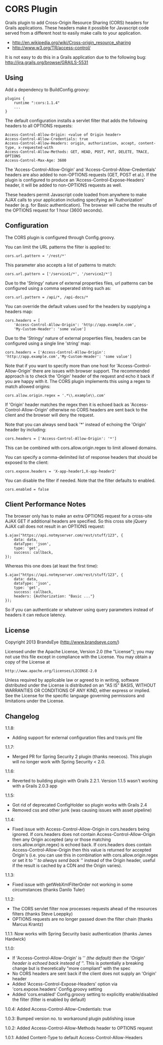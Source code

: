 CORS Plugin
===========

Grails plugin to add Cross-Origin Resource Sharing (CORS) headers for Grails applications.
These headers make it possible for Javascript code served from a different host to easily make calls to your
application.

 * http://en.wikipedia.org/wiki/Cross-origin_resource_sharing
 * http://www.w3.org/TR/access-control/

It is not easy to do this in a Grails application due to the following bug: http://jira.grails.org/browse/GRAILS-5531

Using
-----

Add a dependency to BuildConfig.groovy:

    plugins {
        runtime ":cors:1.1.4"
        ...
    }

The default configuration installs a servlet filter that adds the following headers to all OPTIONS requests:

    Access-Control-Allow-Origin: <value of Origin header>
    Access-Control-Allow-Credentials: true
    Access-Control-Allow-Headers: origin, authorization, accept, content-type, x-requested-with
    Access-Control-Allow-Methods: GET, HEAD, POST, PUT, DELETE, TRACE, OPTIONS
    Access-Control-Max-Age: 3600

The 'Access-Control-Allow-Origin' and 'Access-Control-Allow-Credentials' headers are also added to non-OPTIONS
requests (GET, POST et al.).  If the plugin is configured to produce an 'Access-Control-Expose-Headers' header,
it will be added to non-OPTIONS requests as well.

These headers permit Javascript code loaded from anywhere to make AJAX calls to your application including specifying
an 'Authorization' header (e.g. for Basic authentication). The browser will cache the results of the OPTIONS request
for 1 hour (3600 seconds).

Configuration
-------------

The CORS plugin is configured through Config.groovy.

You can limit the URL patterns the filter is applied to:

    cors.url.pattern = '/rest/*'

This parameter also accepts a list of patterns to match:

    cors.url.pattern = ['/service1/*', '/service2/*']

Due to the 'Stringy' nature of external properties files, url patterns can be configured using a comma seperated string such as:

    cors.url.pattern = /api/*, /api-docs/*

You can override the default values used for the headers by supplying a headers map:

    cors.headers = [
        'Access-Control-Allow-Origin': 'http://app.example.com',
        'My-Custom-Header': 'some value']

Due to the 'Stringy' nature of external properties files, headers can be configured using a single line 'string' map:

    cors.headers = ['Access-Control-Allow-Origin': 'http://app.example.com','My-Custom-Header': 'some value']

Note that if you want to specify more than one host for 'Access-Control-Allow-Origin' there are issues with
browser support. The recommended approach is to check the 'Origin' header of the request and echo it back
if you are happy with it. The CORS plugin implements this using a regex to match allowed origins:

    cors.allow.origin.regex = '.*\\.example\\.com'

If 'Origin' header matches the regex then it is echoed back as 'Access-Control-Allow-Origin' otherwise no CORS
headers are sent back to the client and the browser will deny the request.

Note that you can always send back '*' instead of echoing the 'Origin' header by including:

    cors.headers = ['Access-Control-Allow-Origin': '*']

This can be combined with cors.allow.origin.regex to limit allowed domains.

You can specify a comma-delimited list of response headers that should be exposed to the client:

    cors.expose.headers = 'X-app-header1,X-app-header2'

You can disable the filter if needed. Note that the filter defaults to enabled.

    cors.enabled = false

Client Performance Notes
------------------------

The browser only has to make an extra OPTIONS request for a cross-site AJAX GET if additional headers are specified.
So this cross site jQuery AJAX call does not result in an OPTIONS request:

    $.ajax("https://api.notmyserver.com/rest/stuff/123", {
        data: data,
        dataType: 'json',
        type: 'get',
        success: callback,
    });

Whereas this one does (at least the first time):

    $.ajax("https://api.notmyserver.com/rest/stuff/123", {
        data: data,
        dataType: 'json',
        type: 'get',
        success: callback,
        headers: {Authorization: "Basic ..."}
    });

So if you can authenticate or whatever using query parameters instead of headers it can reduce latency.

License
-------

Copyright 2013 BrandsEye (http://www.brandseye.com/)

Licensed under the Apache License, Version 2.0 (the "License");
you may not use this file except in compliance with the License.
You may obtain a copy of the License at

    http://www.apache.org/licenses/LICENSE-2.0

Unless required by applicable law or agreed to in writing, software
distributed under the License is distributed on an "AS IS" BASIS,
WITHOUT WARRANTIES OR CONDITIONS OF ANY KIND, either express or implied.
See the License for the specific language governing permissions and
limitations under the License.

Changelog
---------
1.1.8:
- Adding support for external configuration files and travis.yml file

1.1.7:
- Merged PR for Spring Security 2 plugin (thanks neoecos). This plugin will no longer work with Spring Security < 2.0.

1.1.6:
- Reverted to building plugin with Grails 2.2.1. Version 1.1.5 wasn't working with a Grails 2.0.3 app

1.1.5:
- Got rid of deprecated ConfigHolder so plugin works with Grails 2.4
- Removed css and other junk (was causing issues with asset pipeline)

1.1.4:
- Fixed issue with Access-Control-Allow-Origin in cors.headers being ignored. If cors.headers does not contain
  Access-Control-Allow-Origin then any Origin accepted (any or those matching cors.allow.origin.regex) is echoed
  back. If cors.headers does contain Access-Control-Allow-Origin then this value is returned for accepted Origin's
  (i.e. you can use this in combination with cors.allow.origin.regex or set it to '*' to always send back '*' instead
  of the Origin header, useful if the result is cached by a CDN and the Origin varies).

1.1.3:
- Fixed issue with getWebXmlFilterOrder not working in some circumstances (thanks Danilo Tuler)

1.1.2:
- The CORS servlet filter now processes requests ahead of the resources filters (thanks Steve Loeppky)
- OPTIONS requests are no longer passed down the filter chain (thanks Marcus Krantz)

1.1.1: Now works with Spring Security basic authentication (thanks James Hardwick)

1.1.0:
- If 'Access-Control-Allow-Origin' is '*' (the default) then the 'Origin' header is echoed back instead of '*'. This
  is potentially a breaking change but is theoretically "more compliant" with the spec
- No CORS headers are sent back if the client does not supply an 'Origin' header
- Added 'Access-Control-Expose-Headers' option via 'cors.expose.headers' Config.groovy setting
- Added 'cors.enabled' Config.groovy setting to explicitly enable/disabled the filter (filter is enabled by default)

1.0.4: Added Access-Control-Allow-Credentials: true

1.0.3: Bumped version no. to workaround plugin publishing issue

1.0.2: Added Access-Control-Allow-Methods header to OPTIONS request

1.0.1: Added Content-Type to default Access-Control-Allow-Headers
